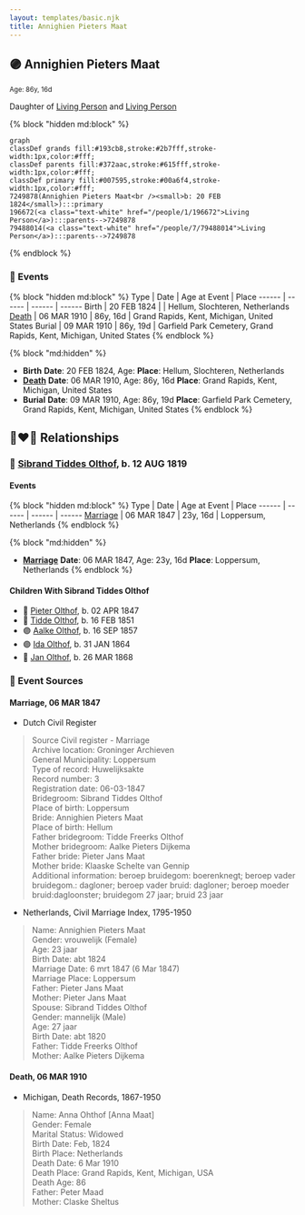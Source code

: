 ```yaml
---
layout: templates/basic.njk
title: Annighien Pieters Maat
---
```

## 🟣 Annighien Pieters Maat
<small>Age: 86y, 16d</small>

Daughter of [Living Person](/people/7/79488014) and [Living Person](/people/1/196672)

{% block "hidden md:block" %}
```mermaid
graph
classDef grands fill:#193cb8,stroke:#2b7fff,stroke-width:1px,color:#fff;
classDef parents fill:#372aac,stroke:#615fff,stroke-width:1px,color:#fff;
classDef primary fill:#007595,stroke:#00a6f4,stroke-width:1px,color:#fff;
7249878(Annighien Pieters Maat<br /><small>b: 20 FEB 1824</small>):::primary
196672(<a class="text-white" href="/people/1/196672">Living Person</a>):::parents-->7249878
79488014(<a class="text-white" href="/people/7/79488014">Living Person</a>):::parents-->7249878
```
{% endblock %}

### 📆 Events

{% block "hidden md:block" %}
Type | Date | Age at Event | Place
------ | ------ | ------ | ------
Birth | 20 FEB 1824 |  | Hellum, Slochteren, Netherlands
[Death](#event-event-4) | 06 MAR 1910 | 86y, 16d | Grand Rapids, Kent, Michigan, United States
Burial | 09 MAR 1910 | 86y, 19d | Garfield Park Cemetery, Grand Rapids, Kent, Michigan, United States
{% endblock %}

{% block "md:hidden" %}
- **Birth**
**Date**: 20 FEB 1824, Age:
**Place**: Hellum, Slochteren, Netherlands
- **[Death](#event-event-4)**
**Date**: 06 MAR 1910, Age: 86y, 16d
**Place**: Grand Rapids, Kent, Michigan, United States
- **Burial**
**Date**: 09 MAR 1910, Age: 86y, 19d
**Place**: Garfield Park Cemetery, Grand Rapids, Kent, Michigan, United States
{% endblock %}

## 👩‍❤️‍👨 Relationships

### 🔵 [Sibrand Tiddes Olthof](/people/7/76433820), b. 12 AUG 1819

#### Events

{% block "hidden md:block" %}
Type | Date | Age at Event | Place
------ | ------ | ------ | ------
[Marriage](#event-family-0-event-0) | 06 MAR 1847 | 23y, 16d | Loppersum, Netherlands
{% endblock %}

{% block "md:hidden" %}
- **[Marriage](#event-family-0-event-0)**
**Date**: 06 MAR 1847, Age: 23y, 16d
**Place**: Loppersum, Netherlands
{% endblock %}

#### Children With Sibrand Tiddes Olthof
* 🔵 [Pieter Olthof](/people/9/96395545), b. 02 APR 1847
* 🔵 [Tidde Olthof](/people/4/48588550), b. 16 FEB 1851
* 🟣 [Aalke Olthof](/people/1/12784340), b. 16 SEP 1857
* 🟣 [Ida Olthof](/people/6/60020862), b. 31 JAN 1864
* 🔵 [Jan Olthof](/people/2/25950288), b. 26 MAR 1868
### 📰 Event Sources

#### <a id="event-family-0-event-0"></a> Marriage, 06 MAR 1847
* Dutch Civil Register
>   
  > Source Civil register - Marriage  
  > Archive location: Groninger Archieven  
  > General Municipality: Loppersum  
  > Type of record: Huwelijksakte  
  > Record number: 3  
  > Registration date: 06-03-1847  
  > Bridegroom: Sibrand Tiddes Olthof  
  > Place of birth: Loppersum  
  > Bride: Annighien Pieters Maat  
  > Place of birth: Hellum  
  > Father bridegroom: Tidde Freerks Olthof  
  > Mother bridegroom: Aalke Pieters Dijkema  
  > Father bride: Pieter Jans Maat  
  > Mother bride: Klaaske Schelte van Gennip  
  > Additional information: beroep bruidegom: boerenknegt; beroep vader bruidegom.: dagloner; beroep vader bruid: dagloner; beroep moeder bruid:dagloonster; bruidegom 27 jaar; bruid 23 jaar
* Netherlands, Civil Marriage Index, 1795-1950
>   
  > Name: Annighien Pieters Maat  
  > Gender: vrouwelijk (Female)  
  > Age: 23 jaar  
  > Birth Date: abt 1824  
  > Marriage Date: 6 mrt 1847 (6 Mar 1847)  
  > Marriage Place: Loppersum  
  > Father: Pieter Jans Maat  
  > Mother: Pieter Jans Maat  
  > Spouse: Sibrand Tiddes Olthof  
  > Gender: mannelijk (Male)  
  > Age: 27 jaar  
  > Birth Date: abt 1820  
  > Father: Tidde Freerks Olthof  
  > Mother: Aalke Pieters Dijkema

#### <a id="event-event-4"></a> Death, 06 MAR 1910
* Michigan, Death Records, 1867-1950
>   
  > Name: Anna Ohthof [Anna Maat]   
  > Gender: Female  
  > Marital Status: Widowed  
  > Birth Date: Feb, 1824  
  > Birth Place: Netherlands  
  > Death Date: 6 Mar 1910  
  > Death Place: Grand Rapids, Kent, Michigan, USA  
  > Death Age: 86  
  > Father: Peter Maad  
  > Mother: Claske Sheltus
